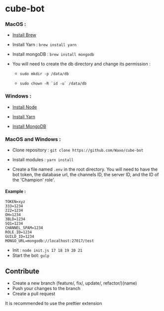 # cube-bot

### MacOS :

- [Install Brew](https://brew.sh)

- Install Yarn : `brew install yarn`

- Install mongoDB : `brew install mongodb`

- You will need to create the db directory and change its permission :

  - `sudo mkdir -p /data/db`
  
  - ``sudo chown -R `id -u` /data/db``

### Windows :

- [Install Node](https://nodejs.org/en/)

- [Install Yarn](https://yarnpkg.com/lang/en/docs/install/#windows-stable)

- [Install MongoDB](https://www.mongodb.com/download-center/community?jmp=nav)



### MacOS and Windows :

- Clone repository : `git clone https://github.com/Waxo/cube-bot` 

- Install modules : `yarn install`

 - Create a file named `.env` in the root directory. You will need to have the bot token, the database url, the channels ID, the server ID, and the ID of the 'Champion' role'.
 
#### Example :

```dotenv
TOKEN=xyz
333=1234
222=1234
OH=1234
3BLD=1234
SQ1=1234
CHANNEL_SPAM=1234
ROLE_ID=1234
GUILD_ID=1234
MONGO_URL=mongodb://localhost:27017/test
```


- Init : `node init.js 17 18 19 20 21`
- Start the bot: `gulp`

## Contribute

- Create a new branch (feature/, fix/, update/, refactor/)(name)
- Push your changes to the branch
- Create a pull request

It is recommended to use the prettier extension
